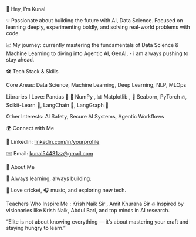 👋 Hey, I’m Kunal 

💡 Passionate about building the future with AI, Data Science.
Focused on learning deeply, experimenting boldly, and solving real-world problems with code.

📈 My journey: currently mastering the fundamentals of Data Science & Machine Learning to diving into Agentic AI, GenAI, - i am always pushing to stay ahead.

🛠️ Tech Stack & Skills

Core Areas: Data Science, Machine Learning, Deep Learning, NLP, MLOps

Libraries I Love: Pandas 🐼 🔢 NumPy , 📊 Matplotlib , 🌊 Seaborn, PyTorch 🔥, Scikit-Learn 🤖, LangChain 🔗, LangGraph 🧠

Other Interests: AI Safety, Secure AI Systems, Agentic Workflows

🌍 Connect with Me

🔗 LinkedIn: [linkedin.com/in/yourprofile](https://www.linkedin.com/in/kunal~saini/)

✉️ Email: kunal54431zz@gmail.com

🙋 About Me

🎯 Always learning, always building.

🏏 Love cricket, 🎧 music, and exploring new tech.

Teachers Who Inspire Me :
Krish Naik Sir , Amit Khurana Sir
🔥 Inspired by visionaries like Krish Naik, Abdul Bari, and top minds in AI research.

“Elite is not about knowing everything — it’s about mastering your craft and staying hungry to learn.”
